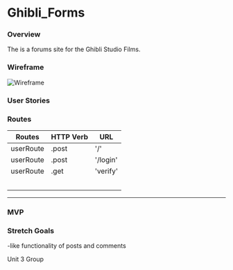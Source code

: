 # Ghibli_Forms

### Overview

The is a forums site for the Ghibli Studio Films. 

### Wireframe

![Wireframe](./path)




### User Stories

### Routes

|Routes                     | HTTP Verb                       | URL                            |
| :----------------------: | ------------------------------- | ------------------------------- |
| userRoute | .post | '/' |
| userRoute | .post | '/login' |
| userRoute | .get | 'verify' |
|  |  |  |
|  |  |  |
|  |  |  |
|  |  |  |
|  |  |  |
___
### MVP


### Stretch Goals

-like functionality of posts and comments

Unit 3 Group
